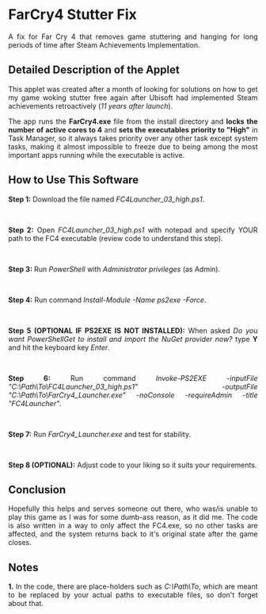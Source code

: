 # FarCry4 Stutter Fix
<p style="text-align:justify;">A fix for Far Cry 4 that removes game stuttering and hanging for long periods of time after Steam Achievements Implementation.</p>

## Detailed Description of the Applet
<p style="text-align:justify;">This applet was created after a month of looking for solutions on how to get my game woking stutter free again after Ubisoft had implemented Steam achievements retroactively (<em>11 years after launch</em>).</p>

<p style="text-align:justify;">The app runs the <strong>FarCry4.exe</strong> file from the install directory and <strong>locks the number of active cores to 4</strong> and <strong>sets the executables priority to "High"</strong> in Task Manager, so it always takes priority over any other task except system tasks, making it almost impossible to freeze due to being among the most important apps running while the executable is active.</p>

## How to Use This Software
<p style="text-align:justify;"><strong>Step 1:</strong> Download the file named <em>FC4Launcher_03_high.ps1</em>.</p><br>
<p style="text-align:justify;"><strong>Step 2:</strong> Open <em>FC4Launcher_03_high.ps1</em> with notepad and specify YOUR path to the FC4 executable (review code to understand this step).</p><br>
<p style="text-align:justify;"><strong>Step 3:</strong> Run <em>PowerShell</em> with <em>Administrator privileges</em> (as Admin).</p><br>
<p style="text-align:justify;"><strong>Step 4:</strong> Run command <em>Install-Module -Name ps2exe -Force</em>.</p><br>
<p style="text-align:justify;"><strong>Step 5 (OPTIONAL IF PS2EXE IS NOT INSTALLED):</strong> When asked <em>Do you want PowerShellGet to install and import the NuGet
 provider now?</em> type <strong>Y</strong> and hit the keyboard key <em>Enter</em>.</p><br>
<p style="text-align:justify;"><strong>Step 6:</strong> Run command <em>Invoke-PS2EXE -inputFile "C:\Path\To\FC4Launcher_03_high.ps1" -outputFile "C:\Path\To\FarCry4_Launcher.exe" -noConsole -requireAdmin -title "FC4Launcher"</em>.</p><br>
<p style="text-align:justify;"><strong>Step 7:</strong> Run <em>FarCry4_Launcher.exe</em> and test for stability.</p><br>
<p style="text-align:justify;"><strong>Step 8 (OPTIONAL):</strong> Adjust code to your liking so it suits your requirements.</p>

## Conclusion
<p style="text-align:justify;">Hopefully this helps and serves someone out there, who was/is unable to play this game as I was for some dumb-ass reason, as it did me. The code is also written in a way to only affect the FC4.exe, so no other tasks are affected, and the system returns back to it's original state after the game closes.</p>

## Notes
<p style="text-align:justify;"> <strong>1.</strong> In the code, there are place-holders such as <em>C:\Path\To</em>, which are meant to be replaced by your actual paths to executable files, so don't forget about that.</p>
